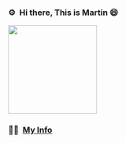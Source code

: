 ### ⚙️ &nbsp;Hi there, This is Martin 😄
<p align="left">
	<a href="https://github.com/xixiangzouyibian">
	  <img height="180em" src="https://github-readme-stats-eight-theta.vercel.app/api?username=xixiangzouyibian&show_icons=true&theme=vue&include_all_commits=true&count_private=true&hide=contribs"/>
	</a>
</p>

### 🤝🏻 &nbsp;<a href="https://www.linkedin.com/in/zhou-meng-martin-803794112">My Info</a>
